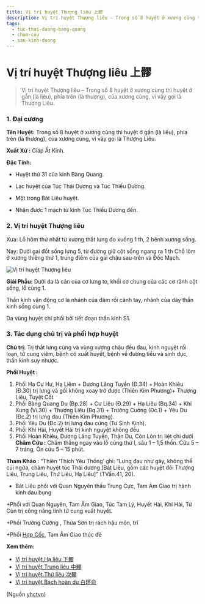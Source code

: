 ```yaml
---
title: Vị trí huyệt Thượng liêu 上髎
description: Vị trí huyệt Thượng liêu – Trong số 8 huyệt ở xương cùng thì huyệt ở gần (là liêu), phía trên (là thượng), của xương cùng, vì vậy gọi là Thượng Liêu.
tags:
  - tuc-thai-duong-bang-quang
  - cham-cuu
  - sau-kinh-duong
---
```


# Vị trí huyệt Thượng liêu 上髎 

> Vị trí huyệt Thượng liêu – Trong số 8 huyệt ở xương cùng thì huyệt ở gần (là liêu), phía trên (là thượng), của xương cùng, vì vậy gọi là Thượng Liêu.

### 1. Đại cương

**Tên Huyệt:** Trong số 8 huyệt ở xương cùng thì huyệt ở gần (là liêu), phía trên (là thượng), của xương cùng, vì vậy gọi là Thượng Liêu.

**Xuất Xứ :** Giáp Ất Kinh.

**Đặc Tính:**

+ Huyệt thứ 31 của kinh Bàng Quang.

+ Lạc huyệt của Túc Thái Dương và Túc Thiếu Dương.

+ Một trong Bát Liêu huyệt.

+ Nhận được 1 mạch từ kinh Túc Thiếu Dương đến.

### 2. Vị trí huyệt Thượng liêu

Xưa: Lỗ hõm thứ nhất từ xương thắt lưng đo xuống 1 th, 2 bênh xương sống.

Nay: Dưới gai đốt sống lưng 5, từ đường giữ cột sống ngang ra 1 th Chỗ lõm ở xương thiêng thứ 1, trung điểm của gai chậu sau-trên và Đốc Mạch.

![Vị trí huyệt Thượng liêu](/imgs/yhctvn/vi-tri-huyet-thuong-lieu-300x168.jpg)

**Giải Phẫu:** Dưới da là cân của cơ lưng to, khối cơ chung của các cơ rãnh cột sống, lỗ cùng 1.

Thần kinh vận động cơ là nhánh của đám rối cánh tay, nhánh của dây thần kinh sống cùng 1.

Da vùng huyệt chi phối bởi tiết đoạn thần kinh S1.

### 3. Tác dụng chủ trị và phối hợp huyệt

**Chủ trị:** Trị thắt lưng cùng và vùng xương chậu đều đau, kinh nguyệt rối loạn, tử cung viêm, bệnh có xuất huyết, bệnh về đường tiểu và sinh dục, thần kinh suy nhược.

**Phối Huyệt :**

1. Phối Hạ Cự Hư, Hạ Liêm + Dương Lăng Tuyền (Đ.34) + Hoàn Khiêu (Đ.30) trị lưng và gối không xoay trở được (Thiên Kim Phương)+ Thượng Liêu, Tuyệt Cốt
2. Phối Bàng Quang Du (Bp.28) + Cư Liêu (Đ.29) + Hạ Liêu (Bq.34) + Khí Xung (Vi.30) + Thượng Liêu (Bq.31) + Trường Cường (Đc.1) + Yêu Du (Đc.2) trị lưng đau (Thiên Kim Phương).
3. Phối Yêu Du (Đc.2) trị lưng đau cứng (Tư Sinh Kinh).
4. Phối Khí Hải, Huyết Hải trị kinh nguyệt không đều
5. Phối Hoàn Khiêu, Dương Lăng Tuyền, Thận Du, Côn Lôn trị liệt chi dưới **Châm Cứu :** Châm thẳng ngay vào lỗ cùng thứ I, sâu 1 – 1,5 thốn. Cứu 5 – 7 tráng, Ôn cứu 5 – 15 phút.

**Tham Khảo** : “Thiên ‘Thích Yêu Thống’ ghi: “Lưng đau như gãy, không thể cúi ngửa, châm huyệt túc Thái dương [Bát Liêu, gồm các huyệt đôi Thượng Liêu, Trung Liêu, Thứ Liêu, Hạ Liêu]” (TVấn.41, 20).

+ Bát Liêu phối với Quan Nguyên thấu Trung Cực, Tam Âm Giao trị hành kinh đau bụng

+Phối với Quan Nguyên, Tam Âm Giao, Túc Tam Lý, Huyết Hải, Khí Hải, Tử Cùn trị công năng tính tử cung xuất huyết.

+Phối Trường Cường , Thừa Sơn trị rách hậu môn, trĩ

+Phối [Hợp Cốc](/yhctvn/huyet-hop-coc-%e5%90%88-%e8%b0%b7), Tam Âm Giao thúc đẻ

**Xem thêm:**

* [Vị trí huyệt Hạ liêu 下髎](/yhctvn/vi-tri-huyet-ha-lieu-%e4%b8%8b%e9%ab%8e)
* [Vị trí huyệt Trung liêu 中髎](/yhctvn/vi-tri-huyet-trung-lieu-%e4%b8%ad%e9%ab%8e)
* [Vị trí huyệt Thứ liêu 次髎](/yhctvn/vi-tri-huyet-thu-lieu-%e6%ac%a1%e9%ab%8e)
* [Vị trí huyệt Bạch hoàn du 白环俞](/yhctvn/vi-tri-huyet-bach-hoan-du-%e7%99%bd%e7%8e%af%e4%bf%9e)

(Nguồn <a href="https://yhctvn.com/vi-tri-huyet-thuong-lieu-上髎/" target="_blank">yhctvn</a>)
